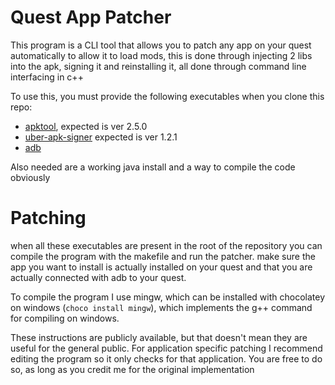 # Quest App Patcher

This program is a CLI tool that allows you to patch any app on your quest automatically to allow it to load mods, this is done through injecting 2 libs into the apk, signing it and reinstalling it, all done through command line interfacing in c++

To use this, you must provide the following executables when you clone this repo:

 - [apktool](https://ibotpeaches.github.io/Apktool/), expected is ver 2.5.0
 - [uber-apk-signer](https://github.com/patrickfav/uber-apk-signer) expected is ver 1.2.1
 - [adb](https://adbdownload.com/)
 
Also needed are a working java install and a way to compile the code obviously

# Patching
when all these executables are present in the root of the repository you can compile the program with the makefile and run the patcher.
make sure the app you want to install is actually installed on your quest and that you are actually connected with adb to your quest.

To compile the program I use mingw, which can be installed with chocolatey on windows (`choco install mingw`), which implements the g++ command for compiling on windows.

These instructions are publicly available, but that doesn't mean they are useful for the general public. 
For application specific patching I recommend editing the program so it only checks for that application. You are free to do so, as long as you credit me for the original implementation
